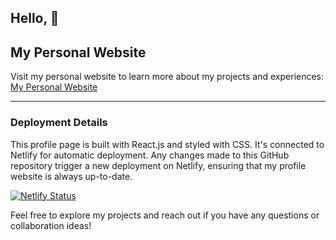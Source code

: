 ## Hello, :wave:

## My Personal Website

Visit my personal website to learn more about my projects and experiences: [My Personal Website](https://habibzad.dev/)

---

### Deployment Details

This profile page is built with React.js and styled with CSS. It's connected to Netlify for automatic deployment. Any changes made to this GitHub repository trigger a new deployment on Netlify, ensuring that my profile website is always up-to-date.

[![Netlify Status](https://api.netlify.com/api/v1/badges/a1c68585-8a5b-48ea-a9c8-2e429d7adf7f/deploy-status)](https://app.netlify.com/sites/habibzad/deploys)

Feel free to explore my projects and reach out if you have any questions or collaboration ideas!
